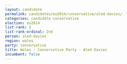 ```yaml
---
layout: candidate
permalink: candidates/eu2014/conservative/aled-davies/
categories: candidate conservative
election: eu2014
list-rank: 2
list-rank-ordinal: 2nd
person: aled-davies
region: wales
party: conservative
title: Wales - Conservative Party - Aled Davies
incumbent: false
---
```

